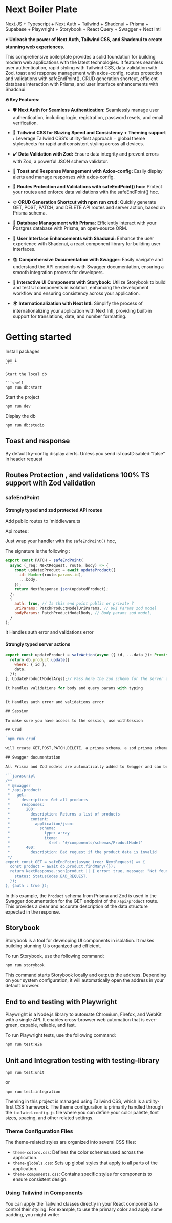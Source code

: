 # Next Boiler Plate

Next.JS + Typescript + Next Auth + Tailwind + Shadcnui + Prisma + Supabase + Playwright + Storybook + React Query + Swagger + Next Intl

**⚡️ Unleash the power of Next Auth, Tailwind CSS, and Shadcnui to create stunning web experiences.**

This comprehensive boilerplate provides a solid foundation for building modern web applications with the latest technologies. It features seamless user authentication, rapid styling with Tailwind CSS, data validation with Zod, toast and response management with axios-config, routes protection and validations with safeEndPoint(), CRUD generation shortcut, efficient database interaction with Prisma, and user interface enhancements with Shadcnui

**🔥 Key Features:**

- 🛡 **Next Auth for Seamless Authentication:** Seamlessly manage user authentication, including login, registration, password resets, and email verification.

- 🎨 **Tailwind CSS for Blazing Speed and Consistency + Theming support :** Leverage Tailwind CSS's utility-first approach + global theme stylesheets for rapid and consistent styling across all devices.

- ✔️ **Data Validation with Zod:** Ensure data integrity and prevent errors with Zod, a powerful JSON schema validator.

- 📢 **Toast and Response Management with Axios-config:** Easily display alerts and manage responses with axios-config.

- 🚧 **Routes Protection and Validations with safeEndPoint() hoc:** Protect your routes and enforce data validations with the safeEndPoint() hoc.

- ⚙️ **CRUD Generation Shortcut with npm run crud:** Quickly generate GET, POST, PATCH, and DELETE API routes and server action, based on Prisma schema.

- 💾 **Database Management with Prisma:** Efficiently interact with your Postgres database with Prisma, an open-source ORM.

- 🌟 **User Interface Enhancements with Shadcnui:** Enhance the user experience with Shadcnui, a react component library for building user interfaces.

- 📚 **Comprehensive Documentation with Swagger:** Easily navigate and understand the API endpoints with Swagger documentation, ensuring a smooth integration process for developers.

- 🧩 **Interactive UI Components with Storybook:** Utilize Storybook to build and test UI components in isolation, enhancing the development workflow and ensuring consistency across your application.

- 🌍 **Internationalization with Next Intl:** Simplify the process of internationalizing your application with Next Intl, providing built-in support for translations, date, and number formatting.

# Getting started

Install packages

````shell
npm i
```

Start the local db

```shell
npm run db:start
````

Start the project

```shell
npm run dev
```

Display the db

```shell
npm run db:studio
```

## Toast and response

By default ky-config display alerts. Unless you send isToastDisabled:"false" in header request

## Routes Protection , and validations 100% TS support with Zod validation

### safeEndPoint

#### Strongly typed and zod protected API routes

Add public routes to `middleware.ts

Api routes :

Just wrap your handler with the `safeEndPoint()` hoc,

The signature is the following :

```javascript
export const PATCH = safeEndPoint(
  async (_req: NextRequest, route, body) => {
    const updatedProduct = await updateProduct({
      id: Number(route.params.id),
      ...body,
    });
    return NextResponse.json(updatedProduct);
  },
  {
    auth: true, // Is this end point public or private ?
    uriParams: PatchProductModelUriParams, // URI Params zod model
    bodyParams: PatchProductModelBody, // Body params zod model,
  }
);
```

It Handles auth error and validations error

#### Strongly typed server actions

````javascript
export const updateProduct = safeAction(async ({ id, ...data }): Promise<Product> => {
  return db.product.update({
    where: { id },
    data,
  });
}, UpdateProductModelArgs);// Pass here the zod schema for the server action

It handles validations for body and query params with typing


It Handles auth error and validations error

## Session

To make sure you have access to the session, use withSession

## Crud

`npm run crud`

will create GET,POST,PATCH,DELETE, a prisma schema, a zod prisma schema.

## Swagger documentation

All Prisma and Zod models are automatically added to Swagger and can be used as JS Doc above the endpoint. Here is an example from `route.ts`:

```javascript
/**
 * @swagger
 * /api/product:
 *   get:
 *     description: Get all products
 *     responses:
 *       200:
 *         description: Returns a list of products
 *         content:
 *           application/json:
 *             schema:
 *               type: array
 *               items:
 *                 $ref: '#/components/schemas/ProductModel'
 *       400:
 *         description: Bad request if the product data is invalid
 */
export const GET = safeEndPoint(async (req: NextRequest) => {
  const product = await db.product.findMany({});
  return NextResponse.json(product || { error: true, message: "Not found" }, {
    status: StatusCodes.BAD_REQUEST,
  });
}, {auth : true });
````

In this example, the `Product` schema from Prisma and Zod is used in the Swagger documentation for the GET endpoint of the `/api/product` route. This provides a clear and accurate description of the data structure expected in the response.

## Storybook

Storybook is a tool for developing UI components in isolation. It makes building stunning UIs organized and efficient.

To run Storybook, use the following command:

```bash
npm run storybook
```

This command starts Storybook locally and outputs the address. Depending on your system configuration, it will automatically open the address in your default browser.

## End to end testing with Playwright

Playwright is a Node.js library to automate Chromium, Firefox, and WebKit with a single API. It enables cross-browser web automation that is ever-green, capable, reliable, and fast.

To run Playwright tests, use the following command:

```bash
npm run test:e2e
```

## Unit and Integration testing with testing-library

```bash
npm run test:unit
```

or

```bash
npm run test:integration
```

Theming in this project is managed using Tailwind CSS, which is a utility-first CSS framework. The theme configuration is primarily handled through the `tailwind.config.js` file where you can define your color palette, font sizes, spacing, and other related settings.

### Theme Configuration Files

The theme-related styles are organized into several CSS files:

- `theme-colors.css`: Defines the color schemes used across the application.
- `theme-globals.css`: Sets up global styles that apply to all parts of the application.
- `theme-components.css`: Contains specific styles for components to ensure consistent design.

### Using Tailwind in Components

You can apply the Tailwind classes directly in your React components to control their styling. For example, to use the primary color and apply some padding, you might write:
